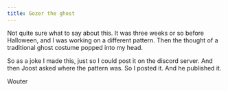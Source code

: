 ```yaml
---
title: Gozer the ghost
---
```


Not quite sure what to say about this. It was three weeks or so before Halloween, and I was 
working on a different pattern. Then the thought of a traditional ghost costume popped
into my head. 

So as a joke I made this, just so I could post it on the discord server. And then Joost asked 
where the pattern was. So I posted it. And he published it.

Wouter

